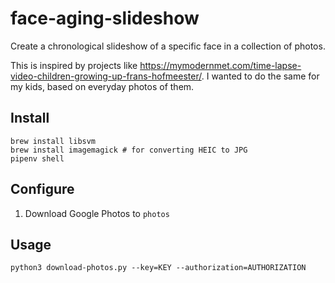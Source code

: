 # face-aging-slideshow
Create a chronological slideshow of a specific face in a collection of photos.

This is inspired by projects like https://mymodernmet.com/time-lapse-video-children-growing-up-frans-hofmeester/. I wanted to do the same for my kids, based on everyday photos of them.


## Install
```
brew install libsvm
brew install imagemagick # for converting HEIC to JPG
pipenv shell
```


## Configure
1. Download Google Photos to `photos`



## Usage
```
python3 download-photos.py --key=KEY --authorization=AUTHORIZATION
```